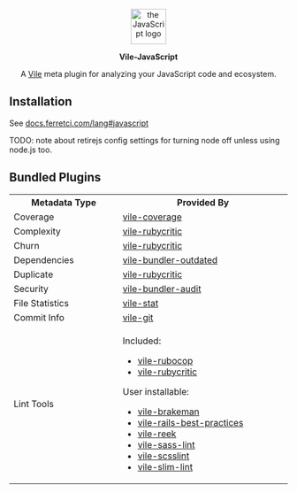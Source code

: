 <p align="center">
  <img width="64" style="background: none" src="https://user-images.githubusercontent.com/93340/32071529-90f27f60-ba5d-11e7-94ed-84bae82dee2e.png" alt="the JavaScript logo" />
  <p align="center">
    <strong>Vile-JavaScript</strong>
  </p>
  <p align="center">
    A
    <a href="https://github.com/forthright/vile">Vile</a>
    meta plugin for analyzing your JavaScript code and ecosystem.
  </p>
  <!--<p align="center">-->
    <!--<a href="https://www.npmjs.com/package/vile-javascript">-->
      <!--<img src="https://badge.fury.io/js/vile-javascript.svg" alt="npm package">-->
    <!--</a>-->
  <!--</p>-->
</p>

## Installation

See [docs.ferretci.com/lang#javascript](https://docs.ferretci.com/lang/#javascript)

TODO: note about retirejs config settings for turning node off unless using node.js too.

## Bundled Plugins

<table>
  <tr>
    <th width="300">Metadata Type</th>
    <th width="600">Provided By</th>
  </tr>
  <tr>
    <td>Coverage</td>
    <td>
      <a id="coverage" href="https://github.com/forthright/vile-coverage">vile-coverage</a>
    </td>
  </tr>
  <tr>
    <td id="complexity">Complexity</td>
    <td>
      <a href="https://github.com/forthright/vile-rubycritic">vile-rubycritic</a>
    </td>
  </tr>
  <tr>
    <td id="churn">Churn</td>
    <td>
      <a href="https://github.com/forthright/vile-rubycritic">vile-rubycritic</a>
    </td>
  </tr>
  <tr>
    <td id="dependencies">Dependencies</td>
    <td>
      <a href="https://github.com/forthright/vile-bundler-outdated">vile-bundler-outdated</a>
    </td>
  </tr>
  <tr>
    <td id="duplicate">Duplicate</td>
    <td>
      <a href="https://github.com/forthright/vile-rubycritic">vile-rubycritic</a>
    </td>
  </tr>
  <tr>
    <td id="security">Security</td>
    <td>
      <a href="https://github.com/forthright/vile-bundler-audit">vile-bundler-audit</a>
    </td>
  </tr>
  <tr>
    <td id="file-statistics">File Statistics</td>
    <td>
      <a href="https://github.com/forthright/vile-stat">vile-stat</a>
    </td>
  </tr>
  <tr>
    <td id="commit-info">Commit Info</td>
    <td>
      <a href="https://github.com/forthright/vile-git">vile-git</a>
    </td>
  </tr>
  <tr>
    <td id="lint-tools">Lint Tools</td>
    <td>
      <p>Included:</p>
      <ul>
        <li>
          <a href="https://github.com/forthright/vile-rubocop">vile-rubocop</a>
        </li>
        <li>
          <a href="https://github.com/forthright/vile-rubycritic">vile-rubycritic</a>
        </li>
      </ul>
      <p>User installable:</p>
      <ul>
        <li>
          <a href="https://github.com/forthright/vile-brakeman">vile-brakeman</a>
        </li>
        <li>
          <a href="https://github.com/forthright/vile-rails-best-practices">vile-rails-best-practices</a>
        </li>
        <li>
          <a href="https://github.com/forthright/vile-reek">vile-reek</a>
        </li>
        <li>
          <a href="https://github.com/forthright/vile-sass-lint">vile-sass-lint</a>
        </li>
        <li>
          <a href="https://github.com/forthright/vile-scsslint">vile-scsslint</a>
        </li>
        <li>
          <a href="https://github.com/forthright/vile-slim-lint">vile-slim-lint</a>
        </li>
      </ul>
    </td>
  </tr>
</table>
